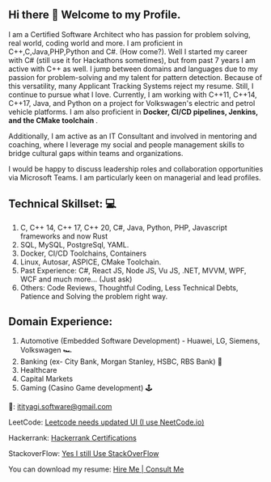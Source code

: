 ## Hi there 👋 Welcome to my Profile. 
I am a Certified Software Architect who has passion for problem solving, real world, coding world and more. I am proficient in C++,C,Java,PHP,Python and C#. (How come?). Well I started my career with C# (still use it for Hackathons sometimes), but from past 7 years I am active with C++ as well.
I jump between domains and languages due to my passion for problem-solving and my talent for pattern detection. Because of this versatility, many Applicant Tracking Systems reject my resume. Still, I continue to pursue what I love. Currently, I am working with C++11, C++14, C++17, Java, and Python on a project for Volkswagen's electric and petrol vehicle platforms. I am also proficient in <b> Docker, CI/CD pipelines, Jenkins, and the CMake toolchain </b>.

Additionally, I am active as an IT Consultant and involved in mentoring and coaching, where I leverage my social and people management skills to bridge cultural gaps within teams and organizations.

I would be happy to discuss leadership roles and collaboration opportunities via Microsoft Teams. I am particularly keen on managerial and lead profiles.

## Technical Skillset: 💻
1. C, C++ 14, C++ 17, C++ 20, C#, Java, Python, PHP, Javascript frameworks and now Rust
2. SQL, MySQL, PostgreSql, YAML.
3. Docker, CI/CD Toolchains, Containers
4. Linux, Autosar, ASPICE, CMake Toolchain.
5. Past Experience: C#, React JS, Node JS, Vu JS, .NET, MVVM, WPF, WCF and much more... (Just ask)
6. Others: Code Reviews, Thoughtful Coding, Less Technical Debts, Patience and Solving the problem right way.

## Domain Experience:
1. Automotive (Embedded Software Development) - Huawei, LG, Siemens, Volkswagen 🏎️
2. Banking (ex- City Bank, Morgan Stanley, HSBC, RBS Bank) 🏦
3. Healthcare 
4. Capital Markets
5. Gaming (Casino Game development) 🕹️

📧: itityagi.software@gmail.com

LeetCode: <a href="https://leetcode.com/u/intechworx/"> Leetcode needs updated UI (I use NeetCode.io) </a>

Hackerrank: <a href="https://www.hackerrank.com/profile/intechworx"> Hackerrank Certifications </a>

StackoverFlow: <a href="https://stackoverflow.com/users/1667562/iti-tyagi"> Yes I still Use StackOverFlow </a>

You can download my resume: <a href="https://github.com/incredibleiti/portfolio/blob/main/SeniorSoftwareEngineer.pdf"> Hire Me | Consult Me </a>

